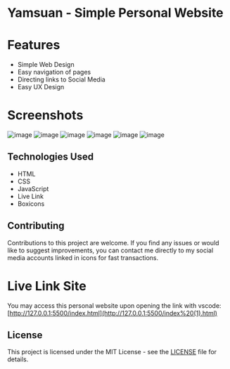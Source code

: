 # Yamsuan - Simple Personal Website

# Features 
* Simple Web Design
* Easy navigation of pages
* Directing links to Social Media
* Easy UX Design

# Screenshots
![image](https://github.com/coleenroxas16/gabriel-.-../assets/168961085/f089f117-9e68-4682-869e-c2ae8e2d012f)
![image](https://github.com/coleenroxas16/gabriel-.-../assets/168961085/9e9e548e-b7aa-49a6-ba92-4955a4a73414)
![image](https://github.com/coleenroxas16/gabriel-.-../assets/168961085/441b65af-6312-403e-9d40-5463b4291300)
![image](https://github.com/coleenroxas16/gabriel-.-../assets/168961085/ef47c280-f6c0-4e87-bf55-a13d3a179c5a)
![image](https://github.com/coleenroxas16/gabriel-.-../assets/168961085/4ec1845d-d595-4bbb-b1f3-a1c39b2e8ac6)
![image](https://github.com/coleenroxas16/gabriel-.-../assets/168961085/e91be27b-76ed-47aa-ab06-57ee860426ef)

## Technologies Used
- HTML
- CSS
- JavaScript
- Live Link
- Boxicons

## Contributing 
Contributions to this project are welcome. If you find any issues or would like to suggest improvements, you can contact me directly to my social media accounts linked in icons for fast transactions.

# Live Link Site
You may access this personal website upon opening the link with vscode: [http://127.0.0.1:5500/index.html](http://127.0.0.1:5500/index%20(1).html)

## License
This project is licensed under the MIT License - see the [LICENSE](LICENSE) file for details. 
```



